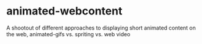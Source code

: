 animated-webcontent
===================

A shootout of different approaches to displaying short animated content on the web, animated-gifs vs. spriting vs. web video
